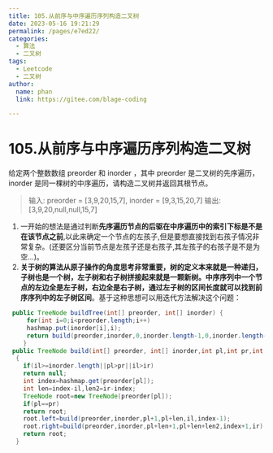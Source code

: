 ```yaml
---
title: 105.从前序与中序遍历序列构造二叉树
date: 2023-05-16 19:21:29
permalink: /pages/e7ed22/
categories: 
  - 算法
  - 二叉树
tags: 
  - Leetcode
  - 二叉树
author: 
  name: phan
  link: https://gitee.com/blage-coding

---
```

# 105.从前序与中序遍历序列构造二叉树

给定两个整数数组 preorder 和 inorder ，其中 preorder 是二叉树的先序遍历， inorder 是同一棵树的中序遍历，请构造二叉树并返回其根节点。

> 输入: preorder = [3,9,20,15,7], inorder = [9,3,15,20,7]
> 输出: [3,9,20,null,null,15,7]

1. 一开始的想法是通过判断**先序遍历节点的后驱在中序遍历中的索引下标是不是在该节点之前**,以此来确定一个节点的左孩子,但是要想直接找到右孩子情况非常复杂。(还要区分当前节点是左孩子还是右孩子,其左孩子的右孩子是不是为空...)。
2. **关于树的算法从原子操作的角度思考非常重要，树的定义本来就是一种递归，子树也是一个树，左子树和右子树拼接起来就是一颗新树。中序序列中一个节点的左边全是左子树，右边全是右子树，通过左子树的区间长度就可以找到前序序列中的左子树区间**。基于这种思想可以用迭代方法解决这个问题：

~~~java
 public TreeNode buildTree(int[] preorder, int[] inorder) { 
     for(int i=0;i<preorder.length;i++)
     hashmap.put(inorder[i],i);
     return build(preorder,inorder,0,inorder.length-1,0,inorder.length-1);
    }
 public TreeNode build(int[] preorder, int[] inorder,int pl,int pr,int il,int ir)
  {
    if(il>=inorder.length||pl>pr||il>ir)
    return null;
    int index=hashmap.get(preorder[pl]);
    int len=index-il,len2=ir-index;
    TreeNode root=new TreeNode(preorder[pl]);
    if(pl==pr)
    return root;
    root.left=build(preorder,inorder,pl+1,pl+len,il,index-1);
    root.right=build(preorder,inorder,pl+len+1,pl+len+len2,index+1,ir);
    return root;
  }
~~~